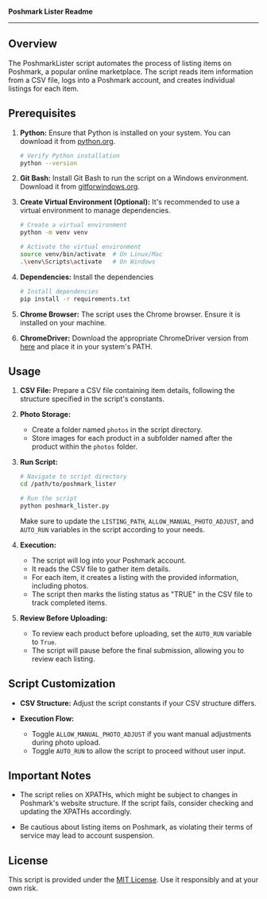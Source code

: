 **Poshmark Lister Readme**

---

## Overview

The PoshmarkLister script automates the process of listing items on Poshmark, a popular online marketplace. The script reads item information from a CSV file, logs into a Poshmark account, and creates individual listings for each item.

## Prerequisites

1. **Python:** Ensure that Python is installed on your system. You can download it from [python.org](https://www.python.org/downloads/).

   ```bash
   # Verify Python installation
   python --version
   ```

2. **Git Bash:** Install Git Bash to run the script on a Windows environment. Download it from [gitforwindows.org](https://gitforwindows.org/).

3. **Create Virtual Environment (Optional):** It's recommended to use a virtual environment to manage dependencies.

   ```bash
   # Create a virtual environment
   python -m venv venv

   # Activate the virtual environment
   source venv/bin/activate  # On Linux/Mac
   .\venv\Scripts\activate   # On Windows
   ```

4. **Dependencies:** Install the dependencies

   ```bash
   # Install dependencies
   pip install -r requirements.txt
   ```

5. **Chrome Browser:** The script uses the Chrome browser. Ensure it is installed on your machine.

6. **ChromeDriver:** Download the appropriate ChromeDriver version from [here](https://sites.google.com/chromium.org/driver/) and place it in your system's PATH.

## Usage

1. **CSV File:** Prepare a CSV file containing item details, following the structure specified in the script's constants.

2. **Photo Storage:**
   - Create a folder named `photos` in the script directory.
   - Store images for each product in a subfolder named after the product within the `photos` folder.

3. **Run Script:**

   ```bash
   # Navigate to script directory
   cd /path/to/poshmark_lister
   
   # Run the script
   python poshmark_lister.py
   ```

   Make sure to update the `LISTING_PATH`, `ALLOW_MANUAL_PHOTO_ADJUST`, and `AUTO_RUN` variables in the script according to your needs.

4. **Execution:**

   - The script will log into your Poshmark account.
   - It reads the CSV file to gather item details.
   - For each item, it creates a listing with the provided information, including photos.
   - The script then marks the listing status as "TRUE" in the CSV file to track completed items.

5. **Review Before Uploading:**
   - To review each product before uploading, set the `AUTO_RUN` variable to `True`.
   - The script will pause before the final submission, allowing you to review each listing.

## Script Customization

- **CSV Structure:** Adjust the script constants if your CSV structure differs.

- **Execution Flow:**
  - Toggle `ALLOW_MANUAL_PHOTO_ADJUST` if you want manual adjustments during photo upload.
  - Toggle `AUTO_RUN` to allow the script to proceed without user input.

## Important Notes

- The script relies on XPATHs, which might be subject to changes in Poshmark's website structure. If the script fails, consider checking and updating the XPATHs accordingly.

- Be cautious about listing items on Poshmark, as violating their terms of service may lead to account suspension.

## License

This script is provided under the [MIT License](LICENSE). Use it responsibly and at your own risk.
